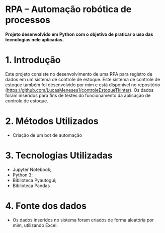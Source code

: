 # RPA – Automação robótica de processos
#### Projeto desenvolvido em Python com o objetivo de praticar o uso das tecnologias nele aplicadas.

# 1.	Introdução
Este projeto consiste no desenvolvimento de uma RPA para registro de dados em um sistema de controle de estoque. Este sistema de controle de estoque também foi desenvolvido por mim e está disponível no repositório (https://github.com/LucasMeneses1/controleEstoqueTkinter).  Os dados foram inseridos para fins de testes do funcionamento da aplicação de controle de estoque.

# 2.	Métodos Utilizados
*	Criação de um bot de automação

# 3.	Tecnologias Utilizadas
*	Jupyter Notebook;
*	Python 3;
*	Biblioteca Pyautogui;
*	Biblioteca Pandas

# 4.	Fonte dos dados
*	Os dados inseridos no sistema foram criados de forma aleatória por mim, utilizando Excel. 

